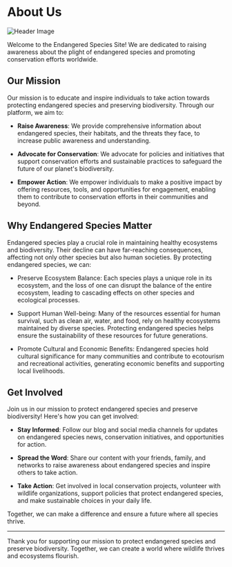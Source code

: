 # About Us

![Header Image](https://images.pexels.com/photos/2387721/pexels-photo-2387721.jpeg?auto=compress&cs=tinysrgb&w=1260&h=750&dpr=2)

Welcome to the Endangered Species Site! We are dedicated to raising awareness about the plight of endangered species and promoting conservation efforts worldwide.

## Our Mission

Our mission is to educate and inspire individuals to take action towards protecting endangered species and preserving biodiversity. Through our platform, we aim to:

- **Raise Awareness**: We provide comprehensive information about endangered species, their habitats, and the threats they face, to increase public awareness and understanding.

- **Advocate for Conservation**: We advocate for policies and initiatives that support conservation efforts and sustainable practices to safeguard the future of our planet's biodiversity.

- **Empower Action**: We empower individuals to make a positive impact by offering resources, tools, and opportunities for engagement, enabling them to contribute to conservation efforts in their communities and beyond.

## Why Endangered Species Matter

Endangered species play a crucial role in maintaining healthy ecosystems and biodiversity. Their decline can have far-reaching consequences, affecting not only other species but also human societies. By protecting endangered species, we can:

- Preserve Ecosystem Balance: Each species plays a unique role in its ecosystem, and the loss of one can disrupt the balance of the entire ecosystem, leading to cascading effects on other species and ecological processes.

- Support Human Well-being: Many of the resources essential for human survival, such as clean air, water, and food, rely on healthy ecosystems maintained by diverse species. Protecting endangered species helps ensure the sustainability of these resources for future generations.

- Promote Cultural and Economic Benefits: Endangered species hold cultural significance for many communities and contribute to ecotourism and recreational activities, generating economic benefits and supporting local livelihoods.

## Get Involved

Join us in our mission to protect endangered species and preserve biodiversity! Here's how you can get involved:

- **Stay Informed**: Follow our blog and social media channels for updates on endangered species news, conservation initiatives, and opportunities for action.

- **Spread the Word**: Share our content with your friends, family, and networks to raise awareness about endangered species and inspire others to take action.

- **Take Action**: Get involved in local conservation projects, volunteer with wildlife organizations, support policies that protect endangered species, and make sustainable choices in your daily life.

Together, we can make a difference and ensure a future where all species thrive.

---

Thank you for supporting our mission to protect endangered species and preserve biodiversity. Together, we can create a world where wildlife thrives and ecosystems flourish.

